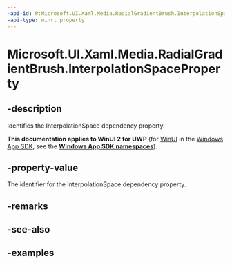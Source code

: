 ```yaml
---
-api-id: P:Microsoft.UI.Xaml.Media.RadialGradientBrush.InterpolationSpaceProperty
-api-type: winrt property
---
```


# Microsoft.UI.Xaml.Media.RadialGradientBrush.InterpolationSpaceProperty

<!--
public static Windows.UI.Xaml.DependencyProperty InterpolationSpaceProperty { get; }
-->


## -description
Identifies the InterpolationSpace dependency property.

**This documentation applies to WinUI 2 for UWP** (for [WinUI](/windows/apps/winui/winui3/) in the [Windows App SDK](/windows/apps/windows-app-sdk/), see the **[Windows App SDK namespaces](/windows/windows-app-sdk/api/winrt/)**).

## -property-value
The identifier for the InterpolationSpace dependency property.

## -remarks

## -see-also

## -examples


